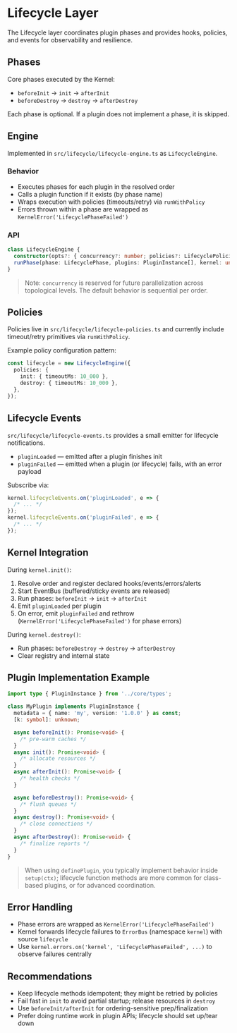 # Lifecycle Layer

The Lifecycle layer coordinates plugin phases and provides hooks, policies, and events for observability and resilience.

## Phases

Core phases executed by the Kernel:

- `beforeInit` → `init` → `afterInit`
- `beforeDestroy` → `destroy` → `afterDestroy`

Each phase is optional. If a plugin does not implement a phase, it is skipped.

## Engine

Implemented in `src/lifecycle/lifecycle-engine.ts` as `LifecycleEngine`.

### Behavior

- Executes phases for each plugin in the resolved order
- Calls a plugin function if it exists (by phase name)
- Wraps execution with policies (timeouts/retry) via `runWithPolicy`
- Errors thrown within a phase are wrapped as `KernelError('LifecyclePhaseFailed')`

### API

```ts
class LifecycleEngine {
  constructor(opts?: { concurrency?: number; policies?: LifecyclePolicies }) {}
  runPhase(phase: LifecyclePhase, plugins: PluginInstance[], kernel: unknown): Promise<void>;
}
```

> Note: `concurrency` is reserved for future parallelization across topological levels. The default behavior is sequential per order.

## Policies

Policies live in `src/lifecycle/lifecycle-policies.ts` and currently include timeout/retry primitives via `runWithPolicy`.

Example policy configuration pattern:

```ts
const lifecycle = new LifecycleEngine({
  policies: {
    init: { timeoutMs: 10_000 },
    destroy: { timeoutMs: 10_000 },
  },
});
```

## Lifecycle Events

`src/lifecycle/lifecycle-events.ts` provides a small emitter for lifecycle notifications.

- `pluginLoaded` — emitted after a plugin finishes init
- `pluginFailed` — emitted when a plugin (or lifecycle) fails, with an error payload

Subscribe via:

```ts
kernel.lifecycleEvents.on('pluginLoaded', e => {
  /* ... */
});
kernel.lifecycleEvents.on('pluginFailed', e => {
  /* ... */
});
```

## Kernel Integration

During `kernel.init()`:

1. Resolve order and register declared hooks/events/errors/alerts
2. Start EventBus (buffered/sticky events are released)
3. Run phases: `beforeInit` → `init` → `afterInit`
4. Emit `pluginLoaded` per plugin
5. On error, emit `pluginFailed` and rethrow (`KernelError('LifecyclePhaseFailed')` for phase errors)

During `kernel.destroy()`:

- Run phases: `beforeDestroy` → `destroy` → `afterDestroy`
- Clear registry and internal state

## Plugin Implementation Example

```ts
import type { PluginInstance } from '../core/types';

class MyPlugin implements PluginInstance {
  metadata = { name: 'my', version: '1.0.0' } as const;
  [k: symbol]: unknown;

  async beforeInit(): Promise<void> {
    /* pre-warm caches */
  }
  async init(): Promise<void> {
    /* allocate resources */
  }
  async afterInit(): Promise<void> {
    /* health checks */
  }

  async beforeDestroy(): Promise<void> {
    /* flush queues */
  }
  async destroy(): Promise<void> {
    /* close connections */
  }
  async afterDestroy(): Promise<void> {
    /* finalize reports */
  }
}
```

> When using `definePlugin`, you typically implement behavior inside `setup(ctx)`; lifecycle function methods are more common for class-based plugins, or for advanced coordination.

## Error Handling

- Phase errors are wrapped as `KernelError('LifecyclePhaseFailed')`
- Kernel forwards lifecycle failures to `ErrorBus` (namespace `kernel`) with source `lifecycle`
- Use `kernel.errors.on('kernel', 'LifecyclePhaseFailed', ...)` to observe failures centrally

## Recommendations

- Keep lifecycle methods idempotent; they might be retried by policies
- Fail fast in `init` to avoid partial startup; release resources in `destroy`
- Use `beforeInit/afterInit` for ordering-sensitive prep/finalization
- Prefer doing runtime work in plugin APIs; lifecycle should set up/tear down

